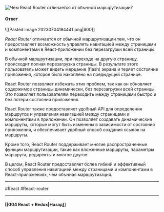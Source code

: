 ![Чем React Router отличается от обычной маршрутизации?](https://youtu.be/GZUy2i6QN7o?t=710)

#### Ответ

![[Pasted image 20230704194441.png|600]]

*React Router* отличается от обычной маршрутизации тем, что он предоставляет возможность управлять навигацией между страницами и компонентами в React-приложении без перезагрузки всей страницы.

В обычной маршрутизации, при переходе на другую страницу, происходит полная перезагрузка страницы. В результате этого пользователь может видеть мерцание (flash) экрана и теряет состояние приложения, которое было накоплено на предыдущей странице.

React Router позволяет избежать этих проблем, так как он обновляет содержимое страницы динамически, без перезагрузки всей страницы. Это позволяет пользователям переходить между страницами быстро и без потери состояния приложения.

React Router также предоставляет удобный API для определения маршрутов и управления навигацией между страницами и компонентами в приложении. Он позволяет создавать динамические маршруты, которые могут быть изменены в зависимости от состояния приложения, и обеспечивает удобный способ создания ссылок на маршруты.

Кроме того, React Router поддерживает многие распространенные функции маршрутизации, такие как вложенные маршруты, параметры маршрута, редиректы и многое другое.

В целом, React Router предоставляет более гибкий и эффективный способ управления навигацией между страницами и компонентами в React-приложениях, чем обычная маршрутизация.

____
#React #React-router 

____

#### [[004 React + Redux|Назад]]